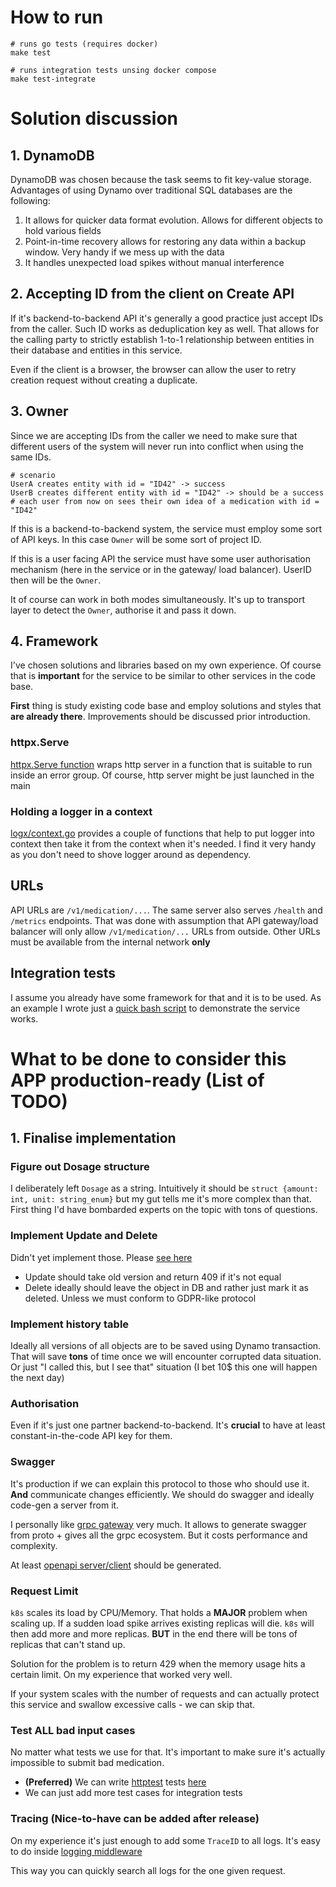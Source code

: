 # How to run

```
# runs go tests (requires docker)
make test

# runs integration tests unsing docker compose
make test-integrate
```

# Solution discussion

## 1. DynamoDB
DynamoDB was chosen because the task seems to fit key-value storage. Advantages of using Dynamo over traditional SQL databases are
the following:
1. It allows for quicker data format evolution. Allows for different objects to hold various fields
2. Point-in-time recovery allows for restoring any data within a backup window. Very handy if we mess up with the data
3. It handles unexpected load spikes without manual interference

## 2. Accepting ID from the client on Create API
If it's backend-to-backend API it's generally a good practice just accept IDs from the caller. Such ID works as deduplication
key as well. That allows for the calling party to strictly establish 1-to-1 relationship between entities in their database
and entities in this service.

Even if the client is a browser, the browser can allow the user to retry creation request without creating a duplicate.

## 3. Owner
Since we are accepting IDs from the caller we need to make sure that different users of the system will never run into 
conflict when using the same IDs.

```
# scenario
UserA creates entity with id = "ID42" -> success
UserB creates different entity with id = "ID42" -> should be a success
# each user from now on sees their own idea of a medication with id = "ID42"
```

If this is a backend-to-backend system, the service must employ some sort of API keys. In this case `Owner` will be some
sort of project ID.

If this is a user facing API the service must have some user authorisation mechanism (here in the service or in the gateway/
load balancer). UserID then will be the `Owner`.

It of course can work in both modes simultaneously. It's up to transport layer to detect the `Owner`, authorise it and pass it down.

## 4. Framework

I've chosen solutions and libraries based on my own experience. Of course that is **important** for the service to be
similar to other services in the code base.

**First** thing is study existing code base and employ solutions and styles that **are already there**. Improvements should
be discussed prior introduction.

### httpx.Serve

[httpx.Serve function](internal/utils/httpx/serve.go) wraps http server in a function that is suitable to run inside an error
group. Of course, http server might be just launched in the main

### Holding a logger in a context
[logx/context.go](internal/utils/logx/context.go) provides a couple of functions that help to put logger into context 
then take it from the context when it's needed. I find it very handy as you don't need to shove logger around as dependency.

## URLs

API URLs are `/v1/medication/...`. The same server also serves `/health` and `/metrics` endpoints. That was done with assumption
that API gateway/load balancer will only allow `/v1/medication/...` URLs from outside. Other URLs must be available from the
internal network **only**

## Integration tests

I assume you already have some framework for that and it is to be used. As an example I wrote just a 
[quick bash script](/test/medication/test.sh)
to demonstrate the service works.

# What to be done to consider this APP production-ready (List of TODO)

## 1. Finalise implementation

### Figure out Dosage structure

I deliberately left `Dosage` as a string. Intuitively it should be `struct {amount: int, unit: string_enum}` but my gut tells me
it's more complex than that. First thing I'd have bombarded experts on the topic with tons of questions.

### Implement Update and Delete

Didn't yet implement those. Please [see here](/internal/storage/medication.go)

- Update should take old version and return 409 if it's not equal
- Delete ideally should leave the object in DB and rather just mark it as deleted. Unless we must conform to GDPR-like protocol

### Implement history table

Ideally all versions of all objects are to be saved using Dynamo transaction. That will save **tons** of time once we will
encounter corrupted data situation. Or just "I called this, but I see that" situation (I bet 10$ this one will happen the next day)

### Authorisation

Even if it's just one partner backend-to-backend. It's **crucial** to have at least constant-in-the-code API key for them.

### Swagger

It's production if we can explain this protocol to those who should use it. **And** communicate changes efficiently.
We should do swagger and ideally code-gen a server from it.

I personally like [grpc gateway](https://github.com/chestnut42/terraforming-mars-manager/tree/main/pkg/api) very much.
It allows to generate swagger from proto + gives all the grpc ecosystem. But it costs performance and complexity.

At least [openapi server/client](https://github.com/oapi-codegen/oapi-codegen) should be generated.

### Request Limit

`k8s` scales its load by CPU/Memory. That holds a **MAJOR** problem when scaling up. If a sudden load spike arrives existing replicas
will die. `k8s` will then add more and more replicas. **BUT** in the end there will be tons of replicas that can't stand up.

Solution for the problem is to return 429 when the memory usage hits a certain limit. On my experience that worked very well.

If your system scales with the number of requests and can actually protect this service and swallow excessive calls - we can skip that.

### Test ALL bad input cases

No matter what tests we use for that. It's important to make sure it's actually impossible to submit bad medication.

- **(Preferred)** We can write [httptest](https://pkg.go.dev/net/http/httptest) tests [here](/internal/transport/http/medication/create_medication_test.go)
- We can just add more test cases for integration tests

### Tracing (Nice-to-have can be added after release)

On my experience it's just enough to add some `TraceID` to all logs. It's easy to do inside 
[logging middleware](/internal/utils/httpx/log.go)

This way you can quickly search all logs for the one given request.
